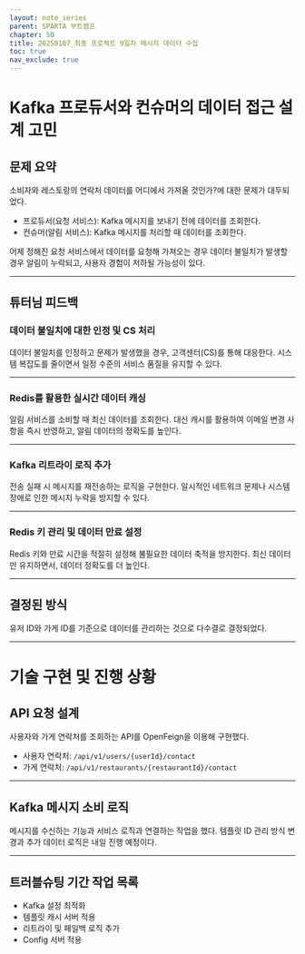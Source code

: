 ```yaml
---
layout: note_series
parent: SPARTA 부트캠프
chapter: 50
title: 20250107_최종 프로젝트 9일차 메시지 데이터 수집
toc: true
nav_exclude: true
---
```


# Kafka 프로듀서와 컨슈머의 데이터 접근 설계 고민
## 문제 요약
소비자와 레스토랑의 연락처 데이터를 어디에서 가져올 것인가?에 대한 문제가 대두되었다.

- 프로듀서(요청 서비스): Kafka 메시지를 보내기 전에 데이터를 조회한다.
- 컨슈머(알림 서비스): Kafka 메시지를 처리할 때 데이터를 조회한다.

어제 정해진 요청 서비스에서 데이터를 요청해 가져오는 경우
데이터 불일치가 발생할 경우 알림이 누락되고, 
사용자 경험이 저하될 가능성이 있다.

---

## 튜터님 피드백
### 데이터 불일치에 대한 인정 및 CS 처리
데이터 불일치를 인정하고 문제가 발생했을 경우, 고객센터(CS)를 통해 대응한다.
시스템 복잡도를 줄이면서 일정 수준의 서비스 품질을 유지할 수 있다.

---

### Redis를 활용한 실시간 데이터 캐싱
알림 서비스를 소비할 때 최신 데이터를 조회한다.
대신 캐시를 활용하여 이메일 변경 사항을 즉시 반영하고, 알림 데이터의 정확도를 높인다.

---

### Kafka 리트라이 로직 추가
전송 실패 시 메시지를 재전송하는 로직을 구현한다.
일시적인 네트워크 문제나 시스템 장애로 인한 메시지 누락을 방지할 수 있다.

---

### Redis 키 관리 및 데이터 만료 설정
Redis 키와 만료 시간을 적절히 설정해 불필요한 데이터 축적을 방지한다.
최신 데이터만 유지하면서, 데이터 정확도를 더 높인다.

---

## 결정된 방식
유저 ID와 가게 ID를 기준으로 데이터를 관리하는 것으로 다수결로 결정되었다.

---

# 기술 구현 및 진행 상황
## API 요청 설계
사용자와 가게 연락처를 조회하는 API를 OpenFeign을 이용해 구현했다.
- 사용자 연락처: `/api/v1/users/{userId}/contact`
- 가게 연락처: `/api/v1/restaurants/{restaurantId}/contact`

---

## Kafka 메시지 소비 로직
메시지를 수신하는 기능과 서비스 로직과 연결하는 작업을 했다.
템플릿 ID 관리 방식 변경과 추가 데이터 로직은 내일 진행 예정이다.

---

## 트러블슈팅 기간 작업 목록
- Kafka 설정 최적화
- 템플릿 캐시 서버 적용
- 리트라이 및 페일백 로직 추가
- Config 서버 적용
